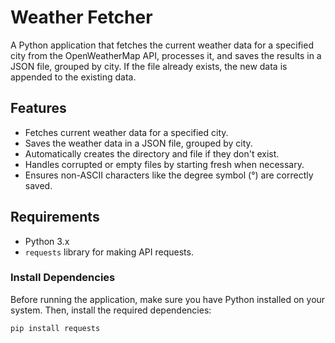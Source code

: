 # Weather Fetcher

A Python application that fetches the current weather data for a specified city from the OpenWeatherMap API, processes it, and saves the results in a JSON file, grouped by city. If the file already exists, the new data is appended to the existing data.

## Features

- Fetches current weather data for a specified city.
- Saves the weather data in a JSON file, grouped by city.
- Automatically creates the directory and file if they don't exist.
- Handles corrupted or empty files by starting fresh when necessary.
- Ensures non-ASCII characters like the degree symbol (°) are correctly saved.

## Requirements

- Python 3.x
- `requests` library for making API requests.

### Install Dependencies

Before running the application, make sure you have Python installed on your system. Then, install the required dependencies:

```bash
pip install requests
```